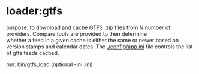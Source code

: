 loader:gtfs
===========

purpose: to download and cache GTFS .zip files from N number of providers. Compare tools are provided to then determine  
         whether a feed in a given cache is either the same or newer based on version stamps and calendar dates.
         The [./config/app.ini](../../../config/app.ini) file controls the list of gtfs feeds cached.

run: bin/gtfs_load (optional -ini <name>.ini)
     

